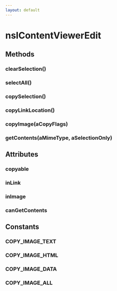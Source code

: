 ```yaml
---
layout: default
---
```


# nsIContentViewerEdit #

## Methods ##

### clearSelection() ###

### selectAll() ###

### copySelection() ###

### copyLinkLocation() ###

### copyImage(aCopyFlags) ###

### getContents(aMimeType, aSelectionOnly) ###

## Attributes ##

### copyable ###

### inLink ###

### inImage ###

### canGetContents ###

## Constants ##

### COPY_IMAGE_TEXT ###

### COPY_IMAGE_HTML ###

### COPY_IMAGE_DATA ###

### COPY_IMAGE_ALL ###
